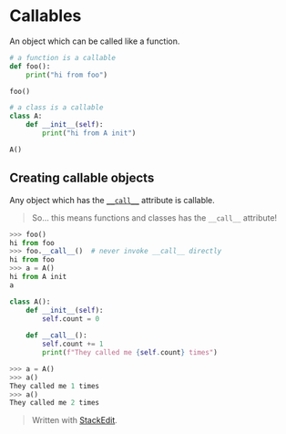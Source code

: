 
# Callables
An object which can be called like a function.
```python
# a function is a callable
def foo():
	print("hi from foo")

foo()
```
```python
# a class is a callable
class A:
	def __init__(self):
		print("hi from A init")

A()
```
## Creating callable objects
Any object which has the [```__call__```](https://docs.python.org/3/reference/datamodel.html#object.__call__) attribute is callable.

> So... this means functions and classes has the ```__call__``` attribute!
```python
>>> foo()
hi from foo
>>> foo.__call__()  # never invoke __call__ directly
hi from foo
>>> a = A()
hi from A init
a 
```

```python
class A():
	def __init__(self):
		self.count = 0
	
	def __call__():
		self.count += 1
		print(f"They called me {self.count} times")
```
```python
>>> a = A()
>>> a()
They called me 1 times
>>> a()
They called me 2 times
```

> Written with [StackEdit](https://stackedit.io/).
<!--stackedit_data:
eyJoaXN0b3J5IjpbMTM5OTUzOTA1XX0=
-->